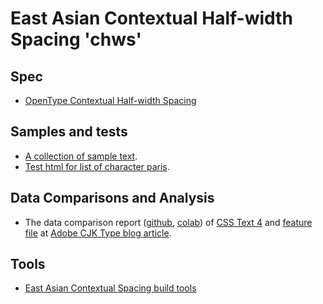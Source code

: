 # East Asian Contextual Half-width Spacing 'chws'

## Spec

* [OpenType Contextual Half-width Spacing]

[OpenType Contextual Half-width Spacing]: https://docs.microsoft.com/en-us/typography/opentype/spec/features_ae#tag-chws

## Samples and tests

* [A collection of sample text](samples.html).
* [Test html for list of character paris](test.html).

## Data Comparisons and Analysis

* The data comparison report
([github](https://github.com/kojiishi/kojiishi.github.io/blob/master/chws/contextual_spacing_analysis.ipynb),
[colab](https://colab.research.google.com/github/kojiishi/kojiishi.github.io/blob/master/chws/contextual_spacing_analysis.ipynb))
of [CSS Text 4] and [feature file] at [Adobe CJK Type blog article].

[Adobe CJK Type blog article]: https://blogs.adobe.com/CCJKType/2018/04/contextual-spacing.html
[CSS Text 4]: https://drafts.csswg.org/css-text-4/#text-spacing-classes
[feature file]: http://blogs.adobe.com/CCJKType/files/2018/04/features.txt

## Tools

* [East Asian Contextual Spacing build tools](https://github.com/kojiishi/east-asian-spacing)
